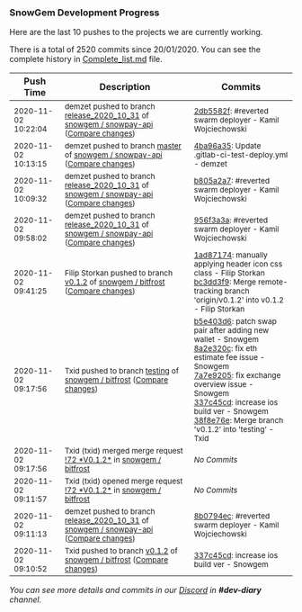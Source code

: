 
### SnowGem Development Progress

Here are the last 10 pushes to the projects we are currently working.

There is a total of 2520 commits since 20/01/2020. You can see the complete history in
 [Complete_list.md](Complete_list.md) file.

| Push Time | Description | Commits |
| --- | --- | --- |
| <sub>2020-11-02 10:22:04</sub> | <sub>demzet pushed to branch [release\_2020\_10\_31](https://gitlab.com/snowgem/snowpay-api/commits/release_2020_10_31) of [snowgem / snowpay\-api](https://gitlab.com/snowgem/snowpay-api) ([Compare changes](https://gitlab.com/snowgem/snowpay-api/compare/b805a2a790f8d1ff4db36cebcad478a151ab84ac...2db5582f71a052d5074a9e80090a93fef76e6dd6))</sub> | <sub>[2db5582f](https://gitlab.com/snowgem/snowpay-api/-/commit/2db5582f71a052d5074a9e80090a93fef76e6dd6): #reverted swarm deployer - Kamil Wojciechowski</sub> |
| <sub>2020-11-02 10:13:15</sub> | <sub>demzet pushed to branch [master](https://gitlab.com/snowgem/snowpay-api/commits/master) of [snowgem / snowpay\-api](https://gitlab.com/snowgem/snowpay-api) ([Compare changes](https://gitlab.com/snowgem/snowpay-api/compare/464898f7bc6489c051de55bf1640a8e5c91edc80...4ba96a35ddce465ddf50693eacbce77f045fa09b))</sub> | <sub>[4ba96a35](https://gitlab.com/snowgem/snowpay-api/-/commit/4ba96a35ddce465ddf50693eacbce77f045fa09b): Update .gitlab-ci-test-deploy.yml - demzet</sub> |
| <sub>2020-11-02 10:09:32</sub> | <sub>demzet pushed to branch [release\_2020\_10\_31](https://gitlab.com/snowgem/snowpay-api/commits/release_2020_10_31) of [snowgem / snowpay\-api](https://gitlab.com/snowgem/snowpay-api) ([Compare changes](https://gitlab.com/snowgem/snowpay-api/compare/956f3a3a97cef0c92aa09ecadd1d650874454985...b805a2a790f8d1ff4db36cebcad478a151ab84ac))</sub> | <sub>[b805a2a7](https://gitlab.com/snowgem/snowpay-api/-/commit/b805a2a790f8d1ff4db36cebcad478a151ab84ac): #reverted swarm deployer - Kamil Wojciechowski</sub> |
| <sub>2020-11-02 09:58:02</sub> | <sub>demzet pushed to branch [release\_2020\_10\_31](https://gitlab.com/snowgem/snowpay-api/commits/release_2020_10_31) of [snowgem / snowpay\-api](https://gitlab.com/snowgem/snowpay-api) ([Compare changes](https://gitlab.com/snowgem/snowpay-api/compare/8b0794ec21ae61c67f75ba45ebd34ff64221fbdc...956f3a3a97cef0c92aa09ecadd1d650874454985))</sub> | <sub>[956f3a3a](https://gitlab.com/snowgem/snowpay-api/-/commit/956f3a3a97cef0c92aa09ecadd1d650874454985): #reverted swarm deployer - Kamil Wojciechowski</sub> |
| <sub>2020-11-02 09:41:25</sub> | <sub>Filip Storkan pushed to branch [v0\.1\.2](https://gitlab.com/snowgem/bitfrost/commits/v0.1.2) of [snowgem / bitfrost](https://gitlab.com/snowgem/bitfrost) ([Compare changes](https://gitlab.com/snowgem/bitfrost/compare/337c45cd811ef8b54be63b81764ec1e39ea8c4e5...bc3dd3f9cc5667c0592300afbfdb7f0daaa64107))</sub> | <sub>[1ad87174](https://gitlab.com/snowgem/bitfrost/-/commit/1ad871740dff7096a43f3f3cd1d49d2ac4b61fec): manually applying header icon css class - Filip Storkan<br>[bc3dd3f9](https://gitlab.com/snowgem/bitfrost/-/commit/bc3dd3f9cc5667c0592300afbfdb7f0daaa64107): Merge remote-tracking branch 'origin/v0.1.2' into v0.1.2 - Filip Storkan</sub> |
| <sub>2020-11-02 09:17:56</sub> | <sub>Txid pushed to branch [testing](https://gitlab.com/snowgem/bitfrost/commits/testing) of [snowgem / bitfrost](https://gitlab.com/snowgem/bitfrost) ([Compare changes](https://gitlab.com/snowgem/bitfrost/compare/c350dd68732901caa38cc8b28158a945b60b86ff...38f8e76e1c3cdc013cf5c26e7e440a9796ab0e20))</sub> | <sub>[b5e403d6](https://gitlab.com/snowgem/bitfrost/-/commit/b5e403d66d0987fa5b92a98254b5f50bf5085b14): patch swap pair after adding new wallet - Snowgem<br>[8a2e320c](https://gitlab.com/snowgem/bitfrost/-/commit/8a2e320caef43afc8a8d5c30e8dbce047554430a): fix eth estimate fee issue - Snowgem<br>[7a7e9205](https://gitlab.com/snowgem/bitfrost/-/commit/7a7e9205c20f0606170ab4798049f97802b3d816): fix exchange overview issue - Snowgem<br>[337c45cd](https://gitlab.com/snowgem/bitfrost/-/commit/337c45cd811ef8b54be63b81764ec1e39ea8c4e5): increase ios build ver - Snowgem<br>[38f8e76e](https://gitlab.com/snowgem/bitfrost/-/commit/38f8e76e1c3cdc013cf5c26e7e440a9796ab0e20): Merge branch 'v0.1.2' into 'testing' - Txid</sub> |
| <sub>2020-11-02 09:17:56</sub> | <sub>Txid (txid) merged merge request [\!72 \*V0\.1\.2\*](https://gitlab.com/snowgem/bitfrost/-/merge_requests/72) in [snowgem / bitfrost](https://gitlab.com/snowgem/bitfrost)</sub> | <sub>_No Commits_</sub> |
| <sub>2020-11-02 09:11:57</sub> | <sub>Txid (txid) opened merge request [\!72 \*V0\.1\.2\*](https://gitlab.com/snowgem/bitfrost/-/merge_requests/72) in [snowgem / bitfrost](https://gitlab.com/snowgem/bitfrost)</sub> | <sub>_No Commits_</sub> |
| <sub>2020-11-02 09:11:13</sub> | <sub>demzet pushed to branch [release\_2020\_10\_31](https://gitlab.com/snowgem/snowpay-api/commits/release_2020_10_31) of [snowgem / snowpay\-api](https://gitlab.com/snowgem/snowpay-api) ([Compare changes](https://gitlab.com/snowgem/snowpay-api/compare/cca207af1725a484802bdcd4e71ee5f5f12f5ae7...8b0794ec21ae61c67f75ba45ebd34ff64221fbdc))</sub> | <sub>[8b0794ec](https://gitlab.com/snowgem/snowpay-api/-/commit/8b0794ec21ae61c67f75ba45ebd34ff64221fbdc): #reverted swarm deployer - Kamil Wojciechowski</sub> |
| <sub>2020-11-02 09:10:52</sub> | <sub>Txid pushed to branch [v0\.1\.2](https://gitlab.com/snowgem/bitfrost/commits/v0.1.2) of [snowgem / bitfrost](https://gitlab.com/snowgem/bitfrost) ([Compare changes](https://gitlab.com/snowgem/bitfrost/compare/7a7e9205c20f0606170ab4798049f97802b3d816...337c45cd811ef8b54be63b81764ec1e39ea8c4e5))</sub> | <sub>[337c45cd](https://gitlab.com/snowgem/bitfrost/-/commit/337c45cd811ef8b54be63b81764ec1e39ea8c4e5): increase ios build ver - Snowgem</sub> |

_You can see more details and commits in our [Discord](https://discord.gg/zumGnbg) in **#dev-diary** channel._
